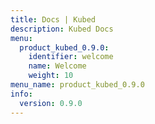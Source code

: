 ```yaml
---
title: Docs | Kubed
description: Kubed Docs
menu:
  product_kubed_0.9.0:
    identifier: welcome
    name: Welcome
    weight: 10
menu_name: product_kubed_0.9.0
info:
  version: 0.9.0
---
```


